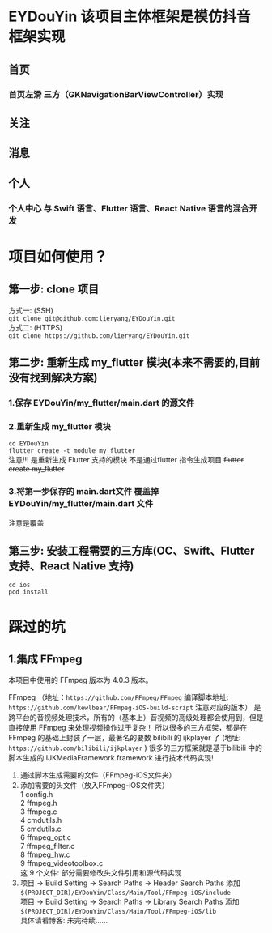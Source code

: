 EYDouYin 该项目主体框架是模仿抖音框架实现   
=======================   

## 首页
### 首页左滑 三方（GKNavigationBarViewController）实现
## 关注
## 消息
## 个人
### 个人中心 与 Swift 语言、Flutter 语言、React Native 语言的混合开发
   
# 项目如何使用？
   
## 第一步: clone 项目
   
方式一: (SSH)   
```git clone git@github.com:lieryang/EYDouYin.git```   
方式二: (HTTPS)    
```git clone https://github.com/lieryang/EYDouYin.git```   

## 第二步: 重新生成 my_flutter 模块(本来不需要的,目前没有找到解决方案)   

### 1.保存 EYDouYin/my_flutter/main.dart 的源文件

### 2.重新生成 my_flutter 模块   
```cd EYDouYin```   
```flutter create -t module my_flutter```   
注意!!! 是重新生成 Flutter 支持的模块 不是通过flutter 指令生成项目  ~~flutter create my_flutter~~   
   
### 3.将第一步保存的 main.dart文件 覆盖掉 EYDouYin/my_flutter/main.dart 文件   
注意是覆盖   
   
## 第三步: 安装工程需要的三方库(OC、Swift、Flutter 支持、React Native 支持)   
   
```cd ios```   
```pod install```   


# 踩过的坑
## 1.集成 FFmpeg
本项目中使用的 FFmpeg 版本为 4.0.3 版本。  

FFmpeg （地址：```https://github.com/FFmpeg/FFmpeg```  编译脚本地址: ```https://github.com/kewlbear/FFmpeg-iOS-build-script``` 注意对应的版本） 是跨平台的音视频处理技术，所有的（基本上）音视频的高级处理都会使用到，但是直接使用 FFmpeg 来处理视频操作过于复杂！
所以很多的三方框架，都是在 FFmpeg 的基础上封装了一层，最著名的要数 bilibili 的 ijkplayer 了 (地址:  ```https://github.com/bilibili/ijkplayer``` ) 
很多的三方框架就是基于bilibili 中的脚本生成的 IJKMediaFramework.framework 进行技术代码实现!   
  
1. 通过脚本生成需要的文件（FFmpeg-iOS文件夹）   
2. 添加需要的头文件（放入FFmpeg-iOS文件夹）   
   1 config.h   
   2 ffmpeg.h   
   3 ffmpeg.c   
   4 cmdutils.h   
   5 cmdutils.c   
   6 ffmpeg_opt.c   
   7 ffmpeg_filter.c   
   8 ffmpeg_hw.c   
   9 ffmpeg_videotoolbox.c   
   这 9 个文件: 部分需要修改头文件引用和源代码实现    
3. 项目 -> Build Setting -> Search Paths -> Header Search Paths   添加  ```$(PROJECT_DIR)/EYDouYin/Class/Main/Tool/FFmpeg-iOS/include```    
   项目 -> Build Setting -> Search Paths -> Library Search Paths   添加  ```$(PROJECT_DIR)/EYDouYin/Class/Main/Tool/FFmpeg-iOS/lib```   
  具体请看博客:  未完待续......
